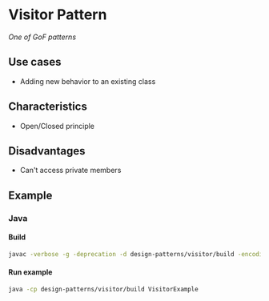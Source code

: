 # Visitor Pattern

*One of GoF patterns*

## Use cases

- Adding new behavior to an existing class

## Characteristics

- Open/Closed principle

## Disadvantages

- Can't access private members

## Example

### Java

#### Build
```sh
javac -verbose -g -deprecation -d design-patterns/visitor/build -encoding UTF-8 design-patterns/visitor/*.java
```

#### Run example

```sh
java -cp design-patterns/visitor/build VisitorExample   
```